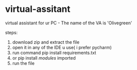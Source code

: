 # virtual-assitant
virtual assistant for ur PC - The name of the VA is 'Olivegreen'

steps:
1) download zip and extract the file
2) open it in any of the IDE u use( i prefer pycharm)
3) run command pip install requirements.txt
4) or pip install *modules* imported
5) run the file


